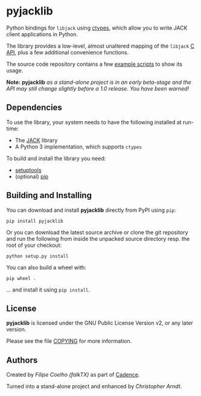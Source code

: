 # pyjacklib

Python bindings for `libjack` using [ctypes], which allow you to write JACK
client applications in Python.

The library provides a low-level, almost unaltered mapping of the `libjack`
[C API], plus a few additional convenience functions.

The source code repository contains a few [example scripts] to show its usage.

**Note:** **pyjacklib** *as a stand-alone project is in an early beta-stage and
the API may still change slightly before a 1.0 release. You have been warned!*


## Dependencies

To use the library, your system needs to have the following installed at
run-time:

* The [JACK] library
* A Python 3 implementation, which supports `ctypes`

To build and install the library you need:

* [setuptools]
* (optional) [pip]


## Building and Installing

You can download and install **pyjacklib** directly from PyPI using `pip`:

```con
pip install pyjacklib
```

Or you can download the latest source archive or clone the git repository
and run the following from inside the unpacked source directory resp. the root
of your checkout:

```con
python setup.py install
```

You can also build a wheel with:

```con
pip wheel .
```

... and install it using `pip install`.


## License

**pyjacklib** is licensed under the GNU Public License Version v2, or
any later version.

Please see the file [COPYING] for more information.


## Authors

Created by *Filipe Coelho (falkTX)* as part of [Cadence].

Turned into a stand-alone project and enhanced by *Christopher Arndt*.


[C API]: https://jackaudio.org/api/
[Cadence]: https://github.com/falkTX/Cadence.git
[COPYING]: https://github.com/jackaudio/pyjacklib/blob/master/COPYING
[ctypes]: https://docs.python.org/3/library/ctypes.html
[example scripts]: https://github.com/jackaudio/pyjacklib/tree/master/examples
[JACK]: https://jackaudio.org/
[pip]: https://pypi.org/project/pip/
[setuptools]: https://pypi.org/project/setuptools/
